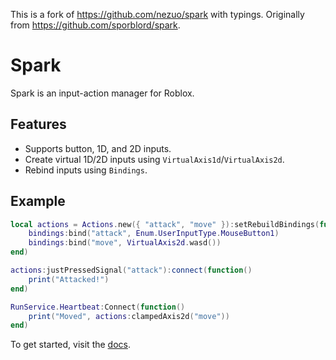 This is a fork of https://github.com/nezuo/spark with typings.
Originally from https://github.com/sporblord/spark.

# Spark

Spark is an input-action manager for Roblox.

## Features

- Supports button, 1D, and 2D inputs.
- Create virtual 1D/2D inputs using `VirtualAxis1d`/`VirtualAxis2d`.
- Rebind inputs using `Bindings`.

## Example

```lua
local actions = Actions.new({ "attack", "move" }):setRebuildBindings(function(bindings)
    bindings:bind("attack", Enum.UserInputType.MouseButton1)
    bindings:bind("move", VirtualAxis2d.wasd())
end)

actions:justPressedSignal("attack"):connect(function()
    print("Attacked!")
end)

RunService.Heartbeat:Connect(function()
    print("Moved", actions:clampedAxis2d("move"))
end)
```

To get started, visit the [docs](https://nezuo.github.io/spark).
